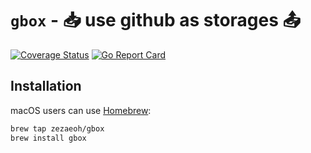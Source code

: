# `gbox` - :inbox_tray: use github as storages :outbox_tray:

[![Coverage Status](https://coveralls.io/repos/github/zezaeoh/gbox/badge.svg?branch=main)](https://coveralls.io/github/zezaeoh/gbox?branch=main) [![Go Report Card](https://goreportcard.com/badge/github.com/zezaeoh/gbox)](https://goreportcard.com/report/github.com/zezaeoh/gbox)

## Installation

macOS users can use [Homebrew](https://brew.sh):

```bash
brew tap zezaeoh/gbox
brew install gbox
```

